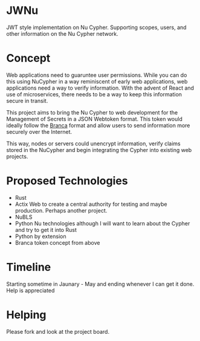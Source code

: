 # JWNu
JWT style implementation on Nu Cypher. Supporting scopes, users, and other information on the Nu Cypher network.

# Concept

Web applications need to guaruntee user permissions. While you can do this using NuCypher in a way reminiscent of early web applications, web applications need a way to verify information. With the advent of React and use of microservices, there needs to be a way to keep this information secure in transit.

This project aims to bring the Nu Cypher to web development for the Management of Secrets in a JSON Webtoken format. This token would ideally follow the [Branca](https://github.com/hako/branca) format and allow users to send information more securely over the Internet.

This way, nodes or servers could unencrypt information, verify claims stored in the NuCypher and begin integrating the Cypher into existing web projects.

# Proposed Technologies

- Rust
- Actix Web to create a central authority for testing and maybe production. Perhaps another project.
- NuBLS
- Python Nu technologies although I will want to learn about the Cypher and try to get it into Rust
- Python by extension
- Branca token concept from above

# Timeline

Starting sometime in Jaunary - May and ending whenever I can get it done. Help is appreciated

# Helping

Please fork and look at the project board.
